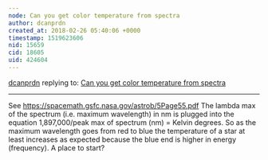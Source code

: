 ```yaml
---
node: Can you get color temperature from spectra
author: dcanprdn
created_at: 2018-02-26 05:40:06 +0000
timestamp: 1519623606
nid: 15659
cid: 18605
uid: 424604
---
```




[dcanprdn](../profile/dcanprdn) replying to: [Can you get color temperature from spectra](../notes/miramon/02-01-2018/can-you-get-color-temperature-from-spectra)

----
See
https://spacemath.gsfc.nasa.gov/astrob/5Page55.pdf
The lambda max of the spectrum (i.e. maximum wavelength) in nm is plugged into the equation 1,897,000/peak max of spectrum (nm) = Kelvin degrees.
So as the maximum wavelength goes from red to blue the temperature of a star at least increases as expected because the blue end is higher in energy (frequency).  A place to start?
